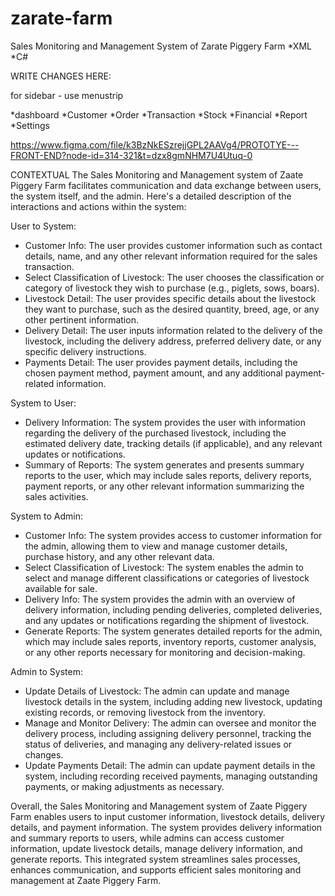 ﻿# zarate-farm
Sales Monitoring and Management System of Zarate Piggery Farm *XML *C#

WRITE CHANGES HERE:

for sidebar - use menustrip

*dashboard
*Customer
*Order
*Transaction
*Stock
*Financial
*Report
*Settings



https://www.figma.com/file/k3BzNkESzrejjGPL2AAVg4/PROTOTYE---FRONT-END?node-id=314-321&t=dzx8gmNHM7U4Utuq-0



CONTEXTUAL
The Sales Monitoring and Management system of Zaate Piggery Farm facilitates communication and data exchange between users, the system itself, and the admin. Here's a detailed description of the interactions and actions within the system:

User to System:
- Customer Info: The user provides customer information such as contact details, name, and any other relevant information required for the sales transaction.
- Select Classification of Livestock: The user chooses the classification or category of livestock they wish to purchase (e.g., piglets, sows, boars).
- Livestock Detail: The user provides specific details about the livestock they want to purchase, such as the desired quantity, breed, age, or any other pertinent information.
- Delivery Detail: The user inputs information related to the delivery of the livestock, including the delivery address, preferred delivery date, or any specific delivery instructions.
- Payments Detail: The user provides payment details, including the chosen payment method, payment amount, and any additional payment-related information.

System to User:
- Delivery Information: The system provides the user with information regarding the delivery of the purchased livestock, including the estimated delivery date, tracking details (if applicable), and any relevant updates or notifications.
- Summary of Reports: The system generates and presents summary reports to the user, which may include sales reports, delivery reports, payment reports, or any other relevant information summarizing the sales activities.

System to Admin:
- Customer Info: The system provides access to customer information for the admin, allowing them to view and manage customer details, purchase history, and any other relevant data.
- Select Classification of Livestock: The system enables the admin to select and manage different classifications or categories of livestock available for sale.
- Delivery Info: The system provides the admin with an overview of delivery information, including pending deliveries, completed deliveries, and any updates or notifications regarding the shipment of livestock.
- Generate Reports: The system generates detailed reports for the admin, which may include sales reports, inventory reports, customer analysis, or any other reports necessary for monitoring and decision-making.

Admin to System:
- Update Details of Livestock: The admin can update and manage livestock details in the system, including adding new livestock, updating existing records, or removing livestock from the inventory.
- Manage and Monitor Delivery: The admin can oversee and monitor the delivery process, including assigning delivery personnel, tracking the status of deliveries, and managing any delivery-related issues or changes.
- Update Payments Detail: The admin can update payment details in the system, including recording received payments, managing outstanding payments, or making adjustments as necessary.

Overall, the Sales Monitoring and Management system of Zaate Piggery Farm enables users to input customer information, livestock details, delivery details, and payment information. The system provides delivery information and summary reports to users, while admins can access customer information, update livestock details, manage delivery information, and generate reports. This integrated system streamlines sales processes, enhances communication, and supports efficient sales monitoring and management at Zaate Piggery Farm.
